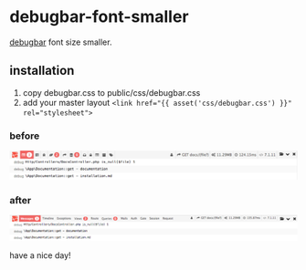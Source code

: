 # debugbar-font-smaller
[debugbar](https://github.com/barryvdh/laravel-debugbar) font size smaller.

## installation
1. copy debugbar.css to public/css/debugbar.css
2. add your master layout `<link href="{{ asset('css/debugbar.css') }}" rel="stylesheet">`

### before
![before](https://github.com/corean/debugbar-css/raw/master/readme-img/before.png)

### after
![after](https://github.com/corean/debugbar-css/raw/master/readme-img/after.png)

have a nice day!

